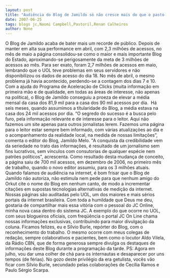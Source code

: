 ```yaml
---
layout: post
title: "Audiência do Blog de Jamildo só não cresce mais do que o pasto de Renan"
date: 2007-06-25
tags: blogs jc,Naomi Campbell,Pastoril,Renan Calheiros
author: None
---
```

O Blog de Jamildo acaba de bater mais um recorde de p&uacute;blico.
Depois de manter em alta sua performance em abril, com 2,3 milh&otilde;es de acessos, no m&ecirc;s de maio a p&aacute;gina consolidou-se como o maior e mais importante Blog do Estado, aproximando-se perigosamente da meta de 3 milh&otilde;es de acessos ao m&ecirc;s.
Para ser exato, foram 2,7 milh&otilde;es de acessos em maio, lembrando que o UOL teve problemas em seus servidores e n&atilde;o disponibilizou os dados de acesso do dia 18. No m&ecirc;s de abril, o mesmo problema j&aacute; havia acontecido, perdendo-se a contagem dos dias 7 e 10.
Com a ajuda do Programa de Acelera&ccedil;&atilde;o de Clicks (muita informa&ccedil;&atilde;o em primeira m&atilde;o e de qualidade, em todas as &aacute;reas de interesse, n&atilde;o apenas na pol&iacute;tica), o Blog de Jamildo conseguiu a proeza de elevar a m&eacute;dia mensal da casa dos 81,9 mil para a casa dos 90 mil acessos por dia.&nbsp; H&aacute; seis meses, quando assumimos a titularidade do Blog, a m&eacute;dia estava na casa dos 24 mil acessos por dia.
&ldquo;O segredo do sucesso &eacute; a busca pelo furo, pela informa&ccedil;&atilde;o relevante e de interesse para o leitor. Aqui n&atilde;o fazemos um site apenas para outros jornalistas lerem. Fazemos uma p&aacute;gina para o leitor estar sempre bem informado, com v&aacute;rias atualiza&ccedil;&otilde;es ao dia e o acompanhamento da realidade local, na medida de nossas limita&ccedil;&otilde;es&rdquo;, comenta o editor do Blog, Jamildo Melo. &quot;A conquista da credibilidade vem da seriedade no trato das informa&ccedil;&otilde;es, &eacute; resultado de um jornalismo sem fins lucrativos, sem v&iacute;nculos com consutorias de qualquer esp&eacute;cie nem patr&otilde;es pol&iacute;ticos&quot;, acrescenta.
Como resultado desta mudan&ccedil;a de conceito, a p&aacute;gina saiu de 700 mil acessos, em dezembro de 2006, no primeiro m&ecirc;s de trabalho, quando o novo editor assumiu, para os 3 milh&otilde;es atuais.
Quando falamos de audi&ecirc;ncia na internet, &eacute; bom frisar que o Blog de Jamildo n&atilde;o autoriza, n&atilde;o estimula nem pede para que nenhum amigo do Orkut cite o nome do Blog em nenhum canto, de modo a incrementar cita&ccedil;&otilde;es em supostas tecnologias alternativas de medi&ccedil;&atilde;o da internet. Nossas p&aacute;ginas s&atilde;o auditadas pelo UOL, um dos maiores e mais s&eacute;rios portais da internet brasileira. 
Com toda a humildade que Deus me deu, gostaria de compartilhar mais essa vit&oacute;ria com o pessoal do JC Online, minha nova casa dentro do sistema JC. A exemplo do que ocorre no UOL, com seus blogueiros oficiais, com freq&uuml;&ecirc;ncia o portal JC On Line chama nossas informa&ccedil;&otilde;es exclusivas, contribuindo para maior divulga&ccedil;&atilde;o da coluna. Ficamos felizes, eu e S&iacute;lvio Burle, rep&oacute;rter do Blog, com o reconhecimento do trabalho.
O mesmo ocorre com meus colegas de reda&ccedil;&atilde;o, sempre colaborativos e pacientes, bem como o locutor Aldo Vilela, da R&aacute;dio CBN, que de forma generosa sempre divulga os destaques de informa&ccedil;&otilde;es deste Blog durante a programa&ccedil;&atilde;o da tarde.
PS: Agora em julho, vou dar uma colher de ch&aacute; para os internautas e desaparecer por uns tempos (de f&eacute;rias). No gozo deste privil&eacute;gio da era getulista, voc&ecirc;s v&atilde;o ficar com S&iacute;lvio Burle, secundado pelas colabora&ccedil;&otilde;es de Cec&iacute;lia Ramos e Paulo S&eacute;rgio Scarpa. 